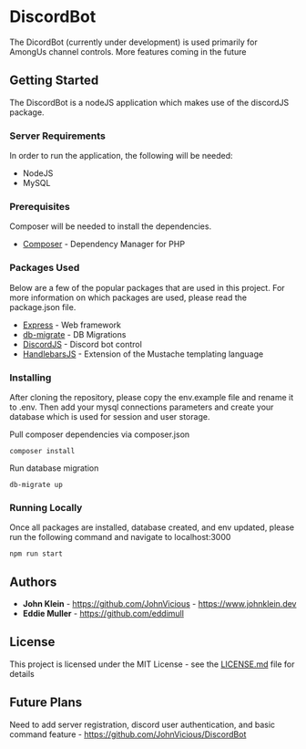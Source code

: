 # DiscordBot
 The DicordBot (currently under development) is used primarily for AmongUs channel controls. More features coming in the future
 
## Getting Started
 The DiscordBot is a nodeJS application which makes use of the discordJS package. 
 
### Server Requirements
 
 In order to run the application, the following will be needed:
 
 * NodeJS
 * MySQL

### Prerequisites

Composer will be needed to install the dependencies.

* [Composer](https://getcomposer.org/download/) - Dependency Manager for PHP

### Packages Used

Below are a few of the popular packages that are used in this project. For more information on which packages are used, please read the package.json file.
* [Express](https://www.npmjs.com/package/express) - Web framework
* [db-migrate](https://www.npmjs.com/package/db-migrate) - DB Migrations
* [DiscordJS](https://discord.js.org/#/) - Discord bot control
* [HandlebarsJS](https://www.npmjs.com/package/handlebars) - Extension of the Mustache templating language

### Installing

After cloning the repository, please copy the env.example file and rename it to .env. Then add your mysql connections parameters and create your database which is used for session and user storage.

Pull composer dependencies via composer.json
```
composer install
```

Run database migration
```
db-migrate up
```

### Running Locally

Once all packages are installed, database created, and env updated, please run the following command and navigate to localhost:3000
```
npm run start
```

## Authors

* **John Klein** - https://github.com/JohnVicious - https://www.johnklein.dev
* **Eddie Muller** - https://github.com/eddimull

## License

This project is licensed under the MIT License - see the [LICENSE.md](LICENSE.md) file for details

## Future Plans

Need to add server registration, discord user authentication, and basic command feature - https://github.com/JohnVicious/DiscordBot